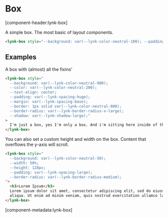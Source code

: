 <!-- cspell:dictionaries lorem-ipsum -->

# Box

[component-header:lynk-box]

A simple box. The most basic of layout components.

```html preview
<lynk-box style="--background: var(--lynk-color-neutral-100); --padding: var(--lynk-spacing-large)">I'm just a box, yes I'm only a box. And i'm sitting here inside of these docs.</lynk-box>
```

## Examples

A box with (almost) all the fixins'

```html preview
<lynk-box style="
  --background: var(--lynk-color-neutral-900);
  --color: var(--lynk-color-neutral-200);
  --text-align: center;
  --padding: var(--lynk-spacing-huge);
  --margin: var(--lynk-spacing-base);
  --border: 1px solid var(--lynk-color-neutral-800);
  --border-radius: var(--lynk-border-radius-x-large);
  --shadow: var(--lynk-shadow-large);"
>
  I'm just a box, yes I'm only a box. And i'm sitting here inside of these docs.
</lynk-box>
```

You can also set a custom height and width on the box. Content that overflows the y-axis will scroll.

```html preview
<lynk-box style="
  --background: var(--lynk-color-neutral-50);
  --width: 50%;
  --height: 128px;
  --padding: var(--lynk-spacing-large);
  --border-radius: var(--lynk-border-radius-medium);
">
  <h3>Lorem Ipsum</h3>
  Lorem ipsum dolor sit amet, consectetur adipiscing elit, sed do eiusmod tempor incididunt ut labore et dolore magna
  aliqua. Ut enim ad minim veniam, quis nostrud exercitation ullamco laboris nisi ut aliquip ex ea commodo consequat.
</lynk-box>
```

[component-metadata:lynk-box]
